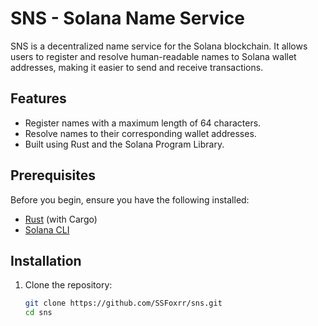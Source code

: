 # SNS - Solana Name Service

SNS is a decentralized name service for the Solana blockchain. It allows users to register and resolve human-readable names to Solana wallet addresses, making it easier to send and receive transactions.

## Features

- Register names with a maximum length of 64 characters.
- Resolve names to their corresponding wallet addresses.
- Built using Rust and the Solana Program Library.

## Prerequisites

Before you begin, ensure you have the following installed:

- [Rust](https://www.rust-lang.org/tools/install) (with Cargo)
- [Solana CLI](https://docs.solana.com/cli/install-solana-cli-tools)

## Installation

1. Clone the repository:

   ```bash
   git clone https://github.com/SSFoxrr/sns.git
   cd sns
